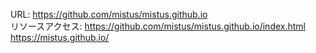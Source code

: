 URL: https://github.com/mistus/mistus.github.io </br>
リソースアクセス: https://github.com/mistus/mistus.github.io/index.html
https://mistus.github.io/
